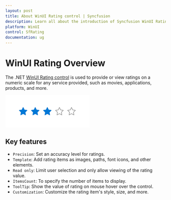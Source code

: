 ```yaml
---
layout: post
title: About WinUI Rating control | Syncfusion
description: Learn all about the introduction of Syncfusion WinUI Rating Control (SfRating) with essential features and more here.
platform: WinUI
control: SfRating
documentation: ug
---
```


# WinUI Rating Overview

The .NET [WinUI Rating control](https://www.syncfusion.com/winui-controls/rating) is used to provide or view ratings on a numeric scale for any service provided, such as movies, applications, products, and more.

![Rating control overview in WinUI](Rating_images/winui_rating_overview.png)

## Key features

* `Precision`: Set an accuracy level for ratings. 
* `Template`: Add rating items as images, paths, font icons, and other elements.
* `Read only`: Limit user selection and only allow viewing of the rating value. 
* `ItemsCount`: To specify the number of items to display.
* `ToolTip`: Show the value of rating on mouse hover over the control. 
* `Customization`: Customize the rating item's style, size, and more. 

